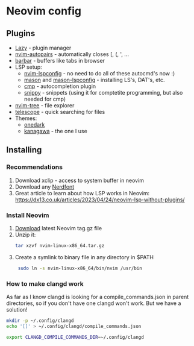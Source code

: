 # Neovim config
## Plugins
- [Lazy](https://github.com/folke/lazy.nvim) - plugin manager
- [nvim-autopairs](https://github.com/windwp/nvim-autopairs) - automatically closes [, (, ', ...
- [barbar](https://github.com/romgrk/barbar.nvim) - buffers like tabs in browser
- LSP setup:
  - [nvim-lspconfig](https://github.com/neovim/nvim-lspconfig) - no need to do all of these autocmd's now :)
  - [mason](https://github.com/williamboman/mason.nvim) and [mason-lspconfig](https://github.com/williamboman/mason-lspconfig.nvim) - installing LS's, DAT's, etc.
  - [cmp](https://github.com/hrsh7th/nvim-cmp) - autocompletion plugin
  - [snippy](https://github.com/dcampos/nvim-snippy) - snippets (using it for comptetite programming, but also needed for cmp)
- [nvim-tree](https://github.com/nvim-tree/nvim-tree.lua) - file explorer
- [telescope](https://github.com/nvim-telescope/telescope.nvim) - quick searching for files
- Themes:
  -  [onedark](https://github.com/navarasu/onedark.nvim)
  - [kanagawa](https://github.com/rebelot/kanagawa.nvim?tab=readme-ov-file) - the one I use
  
## Installing
### Recommendations
1. Download xclip - access to system buffer in neovim
2. Download any [Nerdfont](https://www.nerdfonts.com/)
3. Great article to learn about how LSP works in Neovim: \
   https://dx13.co.uk/articles/2023/04/24/neovim-lsp-without-plugins/

### Install Neovim
1. [Download](https://github.com/neovim/neovim/releases/) latest Neovim tag.gz file
2. Unzip it:
   ```bash
   tar xzvf nvim-linux-x86_64.tar.gz
   ```
4. Create a symlink to binary file in any directory in $PATH
   ```bash
    sudo ln -s nvim-linux-x86_64/bin/nvim /usr/bin
   ```

### How to make clangd work
As far as I know clangd is looking for a compile_commands.json in parent directories, so if you don't have one clangd won't work. But we have a solution!
```bash
mkdir -p ~/.config/clangd
echo '[]' > ~/.config/clangd/compile_commands.json

export CLANGD_COMPILE_COMMANDS_DIR=~/.config/clangd
```
